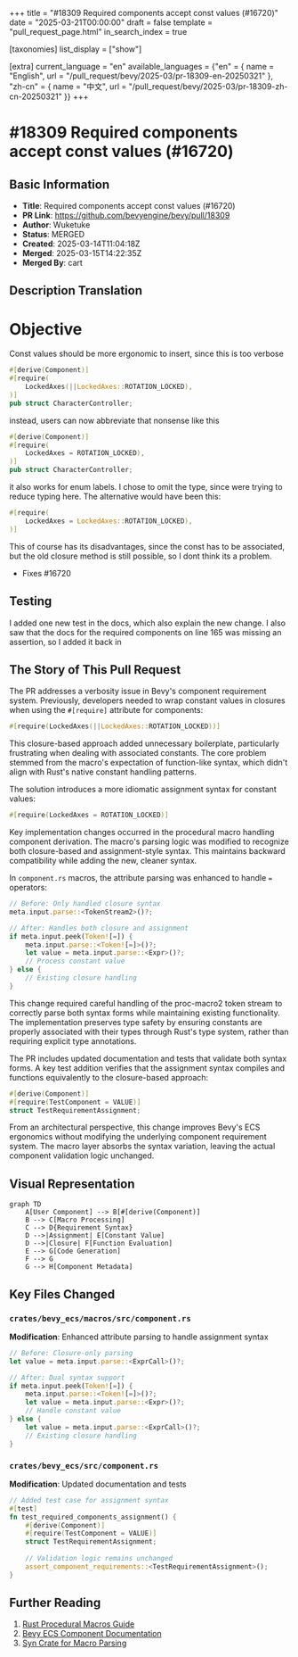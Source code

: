 +++
title = "#18309 Required components accept const values (#16720)"
date = "2025-03-21T00:00:00"
draft = false
template = "pull_request_page.html"
in_search_index = true

[taxonomies]
list_display = ["show"]

[extra]
current_language = "en"
available_languages = {"en" = { name = "English", url = "/pull_request/bevy/2025-03/pr-18309-en-20250321" }, "zh-cn" = { name = "中文", url = "/pull_request/bevy/2025-03/pr-18309-zh-cn-20250321" }}
+++

# #18309 Required components accept const values (#16720)

## Basic Information
- **Title**: Required components accept const values (#16720)
- **PR Link**: https://github.com/bevyengine/bevy/pull/18309
- **Author**: Wuketuke
- **Status**: MERGED
- **Created**: 2025-03-14T11:04:18Z
- **Merged**: 2025-03-15T14:22:35Z
- **Merged By**: cart

## Description Translation
# Objective

Const values should be more ergonomic to insert, since this is too verbose
``` rust
#[derive(Component)]
#[require(
    LockedAxes(||LockedAxes::ROTATION_LOCKED),
)]
pub struct CharacterController;
```
instead, users can now abbreviate that nonsense like this
``` rust
#[derive(Component)]
#[require(
    LockedAxes = ROTATION_LOCKED),
)]
pub struct CharacterController;
```
it also works for enum labels.
I chose to omit the type, since were trying to reduce typing here. The alternative would have been this:
```rust
#[require(
    LockedAxes = LockedAxes::ROTATION_LOCKED),
)]
```
This of course has its disadvantages, since the const has to be associated, but the old closure method is still possible, so I dont think its a problem.
- Fixes #16720

## Testing

I added one new test in the docs, which also explain the new change. I also saw that the docs for the required components on line 165 was missing an assertion, so I added it back in

## The Story of This Pull Request

The PR addresses a verbosity issue in Bevy's component requirement system. Previously, developers needed to wrap constant values in closures when using the `#[require]` attribute for components:

```rust
#[require(LockedAxes(||LockedAxes::ROTATION_LOCKED))]
```

This closure-based approach added unnecessary boilerplate, particularly frustrating when dealing with associated constants. The core problem stemmed from the macro's expectation of function-like syntax, which didn't align with Rust's native constant handling patterns.

The solution introduces a more idiomatic assignment syntax for constant values:

```rust
#[require(LockedAxes = ROTATION_LOCKED)]
```

Key implementation changes occurred in the procedural macro handling component derivation. The macro's parsing logic was modified to recognize both closure-based and assignment-style syntax. This maintains backward compatibility while adding the new, cleaner syntax.

In `component.rs` macros, the attribute parsing was enhanced to handle `=` operators:

```rust
// Before: Only handled closure syntax
meta.input.parse::<TokenStream2>()?;

// After: Handles both closure and assignment
if meta.input.peek(Token![=]) {
    meta.input.parse::<Token![=]>()?;
    let value = meta.input.parse::<Expr>()?;
    // Process constant value
} else {
    // Existing closure handling
}
```

This change required careful handling of the proc-macro2 token stream to correctly parse both syntax forms while maintaining existing functionality. The implementation preserves type safety by ensuring constants are properly associated with their types through Rust's type system, rather than requiring explicit type annotations.

The PR includes updated documentation and tests that validate both syntax forms. A key test addition verifies that the assignment syntax compiles and functions equivalently to the closure-based approach:

```rust
#[derive(Component)]
#[require(TestComponent = VALUE)]
struct TestRequirementAssignment;
```

From an architectural perspective, this change improves Bevy's ECS ergonomics without modifying the underlying component requirement system. The macro layer absorbs the syntax variation, leaving the actual component validation logic unchanged.

## Visual Representation

```mermaid
graph TD
    A[User Component] --> B[#[derive(Component)]
    B --> C[Macro Processing]
    C --> D{Requirement Syntax}
    D -->|Assignment| E[Constant Value]
    D -->|Closure| F[Function Evaluation]
    E --> G[Code Generation]
    F --> G
    G --> H[Component Metadata]
```

## Key Files Changed

### `crates/bevy_ecs/macros/src/component.rs`
**Modification**: Enhanced attribute parsing to handle assignment syntax
```rust
// Before: Closure-only parsing
let value = meta.input.parse::<ExprCall>()?;

// After: Dual syntax support
if meta.input.peek(Token![=]) {
    meta.input.parse::<Token![=]>()?;
    let value = meta.input.parse::<Expr>()?;
    // Handle constant value
} else {
    let value = meta.input.parse::<ExprCall>()?;
    // Existing closure handling
}
```

### `crates/bevy_ecs/src/component.rs`
**Modification**: Updated documentation and tests
```rust
// Added test case for assignment syntax
#[test]
fn test_required_components_assignment() {
    #[derive(Component)]
    #[require(TestComponent = VALUE)]
    struct TestRequirementAssignment;
    
    // Validation logic remains unchanged
    assert_component_requirements::<TestRequirementAssignment>();
}
```

## Further Reading
1. [Rust Procedural Macros Guide](https://doc.rust-lang.org/reference/procedural-macros.html)
2. [Bevy ECS Component Documentation](https://bevyengine.org/learn/book/ecs/components/)
3. [Syn Crate for Macro Parsing](https://docs.rs/syn/latest/syn/)